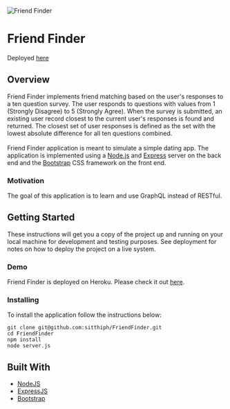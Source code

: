 ![Friend Finder](https://i.ibb.co/TgRr4WQ/Untitled.png)
# Friend Finder

Deployed [here](https://hes-friendfinder.herokuapp.com/)

## Overview
Friend Finder implements friend matching based on the user's responses to a ten question survey. The user responds to questions with values from 1 (Strongly Disagree) to 5 (Strongly Agree). When the survey is submitted, an existing user record closest to the current user's responses is found and returned. The closest set of user responses is defined as the set with the lowest absolute difference for all ten questions combined.
<br><br>
Friend Finder application is meant to simulate a simple dating app. The application is implemented using a [Node.js](https://nodejs.org/en/) and [Express](https://expressjs.com/) server on the back end and the [Bootstrap](https://getbootstrap.com//) CSS framework on the front end.

### Motivation

The goal of this application is to learn and use GraphQL instead of RESTful.

## Getting Started

These instructions will get you a copy of the project up and running on your local machine for development and testing purposes. See deployment for notes on how to deploy the project on a live system.

### Demo

Friend Finder is deployed on Heroku. Please check it out [here](https://hes-friendfinder.herokuapp.com/).

### Installing

To install the application follow the instructions below:

```
git clone git@github.com:sitthiph/FriendFinder.git
cd FriendFinder
npm install
node server.js
```

## Built With

* [NodeJS](https://nodejs.org/en/)
* [ExpressJS](https://expressjs.com/)
* [Bootstrap](https://getbootstrap.com//)
